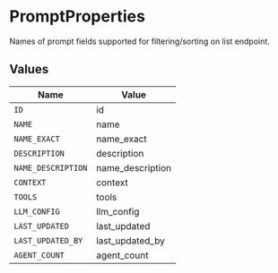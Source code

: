 # PromptProperties

Names of prompt fields supported for filtering/sorting on list endpoint.


## Values

| Name               | Value              |
| ------------------ | ------------------ |
| `ID`               | id                 |
| `NAME`             | name               |
| `NAME_EXACT`       | name_exact         |
| `DESCRIPTION`      | description        |
| `NAME_DESCRIPTION` | name_description   |
| `CONTEXT`          | context            |
| `TOOLS`            | tools              |
| `LLM_CONFIG`       | llm_config         |
| `LAST_UPDATED`     | last_updated       |
| `LAST_UPDATED_BY`  | last_updated_by    |
| `AGENT_COUNT`      | agent_count        |